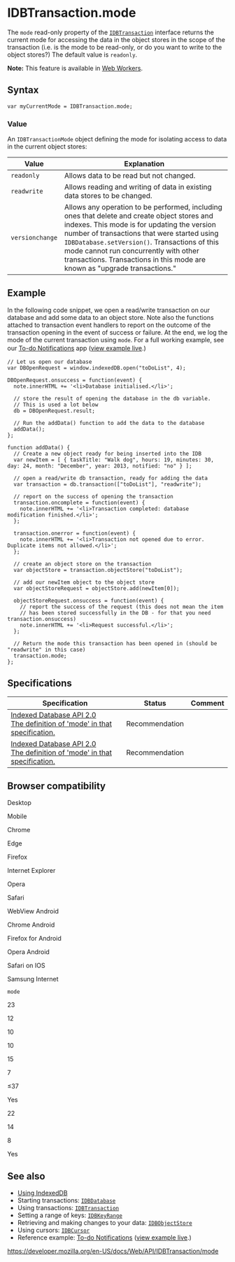 # IDBTransaction.mode

The `mode` read-only property of the [`IDBTransaction`](../idbtransaction) interface returns the current mode for accessing the data in the object stores in the scope of the transaction (i.e. is the mode to be read-only, or do you want to write to the object stores?) The default value is `readonly`.

**Note:** This feature is available in [Web Workers](../web_workers_api).

## Syntax

    var myCurrentMode = IDBTransaction.mode;

### Value

An <span class="page-not-created">`IDBTransactionMode`</span> object defining the mode for isolating access to data in the current object stores:

<table><thead><tr class="header"><th>Value</th><th>Explanation</th></tr></thead><tbody><tr class="odd"><td><code>readonly</code></td><td>Allows data to be read but not changed.</td></tr><tr class="even"><td><code>readwrite</code></td><td>Allows reading and writing of data in existing data stores to be changed.</td></tr><tr class="odd"><td><code>versionchange</code></td><td>Allows any operation to be performed, including ones that delete and create object stores and indexes. This mode is for updating the version number of transactions that were started using <span class="page-not-created"><code>IDBDatabase.setVersion()</code></span>. Transactions of this mode cannot run concurrently with other transactions. Transactions in this mode are known as "upgrade transactions."</td></tr></tbody></table>

## Example

In the following code snippet, we open a read/write transaction on our database and add some data to an object store. Note also the functions attached to transaction event handlers to report on the outcome of the transaction opening in the event of success or failure. At the end, we log the mode of the current transaction using `mode`. For a full working example, see our [To-do Notifications](https://github.com/mdn/to-do-notifications/)<span style="line-height: 1.5;"> app (</span>[view example live](https://mdn.github.io/to-do-notifications/)<span style="line-height: 1.5;">.)</span>

    // Let us open our database
    var DBOpenRequest = window.indexedDB.open("toDoList", 4);

    DBOpenRequest.onsuccess = function(event) {
      note.innerHTML += '<li>Database initialised.</li>';

      // store the result of opening the database in the db variable.
      // This is used a lot below
      db = DBOpenRequest.result;

      // Run the addData() function to add the data to the database
      addData();
    };

    function addData() {
      // Create a new object ready for being inserted into the IDB
      var newItem = [ { taskTitle: "Walk dog", hours: 19, minutes: 30, day: 24, month: "December", year: 2013, notified: "no" } ];

      // open a read/write db transaction, ready for adding the data
      var transaction = db.transaction(["toDoList"], "readwrite");

      // report on the success of opening the transaction
      transaction.oncomplete = function(event) {
        note.innerHTML += '<li>Transaction completed: database modification finished.</li>';
      };

      transaction.onerror = function(event) {
        note.innerHTML += '<li>Transaction not opened due to error. Duplicate items not allowed.</li>';
      };

      // create an object store on the transaction
      var objectStore = transaction.objectStore("toDoList");

      // add our newItem object to the object store
      var objectStoreRequest = objectStore.add(newItem[0]);

      objectStoreRequest.onsuccess = function(event) {
        // report the success of the request (this does not mean the item
        // has been stored successfully in the DB - for that you need transaction.onsuccess)
        note.innerHTML += '<li>Request successful.</li>';
      };

      // Return the mode this transaction has been opened in (should be "readwrite" in this case)
      transaction.mode;
    };

## Specifications

<table><thead><tr class="header"><th>Specification</th><th>Status</th><th>Comment</th></tr></thead><tbody><tr class="odd"><td><a href="https://www.w3.org/TR/IndexedDB/#dom-idbtransaction-mode">Indexed Database API 2.0<br />
<span class="small">The definition of 'mode' in that specification.</span></a></td><td><span class="spec-rec">Recommendation</span></td><td></td></tr><tr class="even"><td><a href="https://www.w3.org/TR/IndexedDB/#dom-idbtransaction-mode">Indexed Database API 2.0<br />
<span class="small">The definition of 'mode' in that specification.</span></a></td><td><span class="spec-rec">Recommendation</span></td><td></td></tr></tbody></table>

## Browser compatibility

Desktop

Mobile

Chrome

Edge

Firefox

Internet Explorer

Opera

Safari

WebView Android

Chrome Android

Firefox for Android

Opera Android

Safari on IOS

Samsung Internet

`mode`

23

12

10

10

15

7

≤37

Yes

22

14

8

Yes

## See also

- [Using IndexedDB](../indexeddb_api/using_indexeddb)
- Starting transactions: [`IDBDatabase`](../idbdatabase)
- Using transactions: [`IDBTransaction`](../idbtransaction)
- Setting a range of keys: [`IDBKeyRange`](../idbkeyrange)
- Retrieving and making changes to your data: [`IDBObjectStore`](../idbobjectstore)
- Using cursors: [`IDBCursor`](../idbcursor)
- Reference example: [To-do Notifications](https://github.com/mdn/to-do-notifications/tree/gh-pages) ([view example live](https://mdn.github.io/to-do-notifications/).)

<a href="https://developer.mozilla.org/en-US/docs/Web/API/IDBTransaction/mode" class="_attribution-link">https://developer.mozilla.org/en-US/docs/Web/API/IDBTransaction/mode</a>

